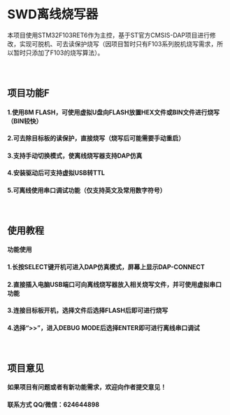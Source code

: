 # SWD离线烧写器
本项目使用STM32F103RET6作为主控，基于ST官方CMSIS-DAP项目进行修改，实现可脱机、可去读保护烧写（因项目暂时只有F103系列脱机烧写需求，所以暂时只添加了F103的烧写算法）。
#### <br>
## 项目功能F
#### 1.使用8M FLASH，可使用虚拟U盘向FLASH放置HEX文件或BIN文件进行烧写（BIN较快）
#### 2.可去除目标板的读保护，直接烧写（烧写后可能需要手动重启）
#### 3.支持手动切换模式，使离线烧写器支持DAP仿真
#### 4.安装驱动后可支持虚拟USB转TTL
#### 5.可离线使用串口调试功能（仅支持英文及常用数字符号）
#### <br>
## 使用教程
#### 功能使用
#### 1.长按SELECT键开机可进入DAP仿真模式，屏幕上显示DAP-CONNECT
#### 2.直接插入电脑USB端口可向离线烧写器放入相关烧写文件，并可使用虚拟串口功能
#### 3.连接目标板开机，选择文件后选择FLASH后即可进行烧写
#### 4.选择“>>”，进入DEBUG MODE后选择ENTER即可进行离线串口调试
#### <br>
## 项目意见
#### 如果项目有问题或者有新功能需求，欢迎向作者提交意见！
#### 联系方式 QQ/微信：624644898
